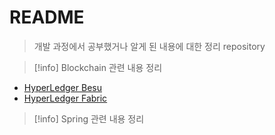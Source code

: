 # README
> 개발 과정에서 공부했거나 알게 된 내용에 대한 정리 repository

>[!info] Blockchain 관련 내용 정리
- [HyperLedger Besu](./Block%20Chain/HyperLedger%20Besu/Hyperledger-Besu.md)
- [HyperLedger Fabric](./Block%20Chain/Hyperledger%20Fabric/HyperLedger-Fabric.md)

>[!info] Spring 관련 내용 정리
>
